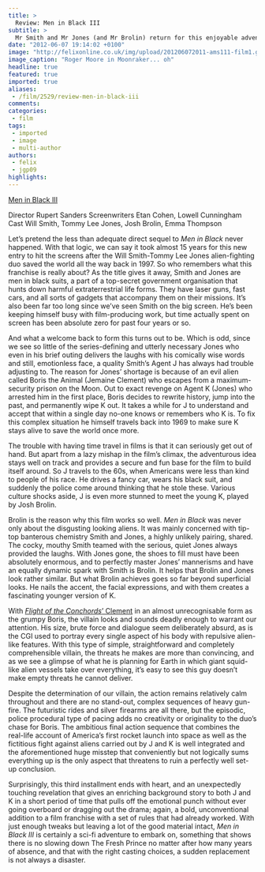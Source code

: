 ```yaml
---
title: >
  Review: Men in Black III
subtitle: >
  Mr Smith and Mr Jones (and Mr Brolin) return for this enjoyable adventure
date: "2012-06-07 19:14:02 +0100"
image: "http://felixonline.co.uk/img/upload/201206072011-ams111-film1.gif"
image_caption: "Roger Moore in Moonraker... oh"
headline: true
featured: true
imported: true
aliases:
 - /film/2529/review-men-in-black-iii
comments:
categories:
 - film
tags:
 - imported
 - image
 - multi-author
authors:
 - felix
 - jgp09
highlights:
---
```


[Men in Black III](http://www.imdb.com/title/tt1409024/)

Director Rupert Sanders
Screenwriters Etan Cohen, Lowell Cunningham
Cast Will Smith, Tommy Lee Jones, Josh Brolin, Emma Thompson

Let’s pretend the less than adequate direct sequel to _Men in Black_ never happened. With that logic, we can say it took almost 15 years for this new entry to hit the screens after the Will Smith-Tommy Lee Jones alien-fighting duo saved the world all the way back in 1997. So who remembers what this franchise is really about? As the title gives it away, Smith and Jones are men in black suits, a part of a top-secret government organisation that hunts down harmful extraterrestrial life forms. They have laser guns, fast cars, and all sorts of gadgets that accompany them on their missions. It’s also been far too long since we’ve seen Smith on the big screen. He’s been keeping himself busy with film-producing work, but time actually spent on screen has been absolute zero for past four years or so.

And what a welcome back to form this turns out to be. Which is odd, since we see so little of the series-defining and utterly necessary Jones who even in his brief outing delivers the laughs with his comically wise words and still, emotionless face, a quality Smith’s Agent J has always had trouble adjusting to. The reason for Jones’ shortage is because of an evil alien called Boris the Animal (Jemaine Clement) who escapes from a maximum-security prison on the Moon. Out to exact revenge on Agent K (Jones) who arrested him in the first place, Boris decides to rewrite history, jump into the past, and permanently wipe K out. It takes a while for J to understand and accept that within a single day no-one knows or remembers who K is. To fix this complex situation he himself travels back into 1969 to make sure K stays alive to save the world once more.

The trouble with having time travel in films is that it can seriously get out of hand. But apart from a lazy mishap in the film’s climax, the adventurous idea stays well on track and provides a secure and fun base for the film to build itself around. So J travels to the 60s, when Americans were less than kind to people of his race. He drives a fancy car, wears his black suit, and suddenly the police come around thinking that he stole these. Various culture shocks aside, J is even more stunned to meet the young K, played by Josh Brolin.

Brolin is the reason why this film works so well. _Men in Black_ was never only about the disgusting looking aliens. It was mainly concerned with tip-top banterous chemistry Smith and Jones, a highly unlikely pairing, shared. The cocky, mouthy Smith teamed with the serious, quiet Jones always provided the laughs. With Jones gone, the shoes to fill must have been absolutely enormous, and to perfectly master Jones’ mannerisms and have an equally dynamic spark with Smith is Brolin. It helps that Brolin and Jones look rather similar. But what Brolin achieves goes so far beyond superficial looks. He nails the accent, the facial expressions, and with them creates a fascinating younger version of K.

With [_Flight of the Conchords_’ Clement](http://www.youtube.com/watch?v=mWvyLfN9mZs) in an almost unrecognisable form as the grumpy Boris, the villain looks and sounds deadly enough to warrant our attention. His size, brute force and dialogue seem deliberately absurd, as is the CGI used to portray every single aspect of his body with repulsive alien-like features. With this type of simple, straightforward and completely comprehensible villain, the threats he makes are more than convincing, and as we see a glimpse of what he is planning for Earth in which giant squid-like alien vessels take over everything, it’s easy to see this guy doesn’t make empty threats he cannot deliver.

Despite the determination of our villain, the action remains relatively calm throughout and there are no stand-out, complex sequences of heavy gun-fire. The futuristic rides and silver firearms are all there, but the episodic, police procedural type of pacing adds no creativity or originality to the duo’s chase for Boris. The ambitious final action sequence that combines the real-life account of America’s first rocket launch into space as well as the fictitious fight against aliens carried out by J and K is well integrated and the aforementioned huge misstep that conveniently but not logically sums everything up is the only aspect that threatens to ruin a perfectly well set-up conclusion.

Surprisingly, this third installment ends with heart, and an unexpectedly touching revelation that gives an enriching background story to both J and K in a short period of time that pulls off the emotional punch without ever going overboard or dragging out the drama; again, a bold, unconventional addition to a film franchise with a set of rules that had already worked. With just enough tweaks but leaving a lot of the good material intact, _Men in Black III_ is certainly a sci-fi adventure to embark on, something that shows there is no slowing down The Fresh Prince no matter after how many years of absence, and that with the right casting choices, a sudden replacement is not always a disaster.
